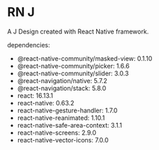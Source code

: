 # RN J
A J Design created with React Native framework.

dependencies:

- @react-native-community/masked-view: 0.1.10
- @react-native-community/picker: 1.6.6
- @react-native-community/slider: 3.0.3
- @react-navigation/native: 5.7.2
- @react-navigation/stack: 5.8.0
- react: 16.13.1
- react-native: 0.63.2
- react-native-gesture-handler: 1.7.0
- react-native-reanimated: 1.10.1
- react-native-safe-area-context: 3.1.1
- react-native-screens: 2.9.0
- react-native-vector-icons: 7.0.0
